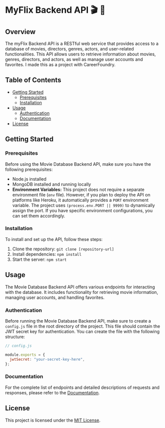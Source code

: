 # MyFlix Backend API 🎬 📼 

## Overview

The myFlix Backend API is a RESTful web service that provides access to a database of movies, directors, genres, actors, and user-related functionalities. This API allows users to retrieve information about movies, genres, directors, and actors, as well as manage user accounts and favorites. I made this as a project with CareerFoundry.

## Table of Contents

- [Getting Started](#getting-started)
  - [Prerequisites](#prerequisites)
  - [Installation](#installation)
- [Usage](#usage)
  - [Authentication](#authentication)
  - [Documentation](#documentation)
- [License](#license)

## Getting Started

### Prerequisites

Before using the Movie Database Backend API, make sure you have the following prerequisites:

- Node.js installed
- MongoDB installed and running locally
- **Environment Variables:** This project does not require a separate environment file (`env` file). However, if you plan to deploy the API on platforms like Heroku, it automatically provides a `PORT` environment variable. The project uses `(process.env.PORT || 9999)` to dynamically assign the port. If you have specific environment configurations, you can set them accordingly.
  

### Installation

To install and set up the API, follow these steps:

1. Clone the repository: `git clone [repository-url]`
2. Install dependencies: `npm install`
3. Start the server: `npm start`

## Usage

The Movie Database Backend API offers various endpoints for interacting with the database. It includes functionality for retrieving movie information, managing user accounts, and handling favorites.

### Authentication

Before running the Movie Database Backend API, make sure to create a `config.js` file in the root directory of the project. This file should contain the JWT secret key for authentication. You can create the file with the following structure:

```javascript
// config.js

module.exports = {
  jwtSecret: "your-secret-key-here",
};
```
### Documentation

For the complete list of endpoints and detailed descriptions of requests and responses, please refer to the [Documentation](http://myflixapi.vanblaricom.dev:9999/documentation.html).

## License

This project is licensed under the [MIT License](LICENSE).
